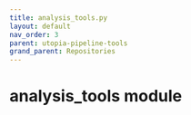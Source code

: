 ```yaml
---
title: analysis_tools.py
layout: default
nav_order: 3
parent: utopia-pipeline-tools
grand_parent: Repositories
---
```


# analysis_tools module